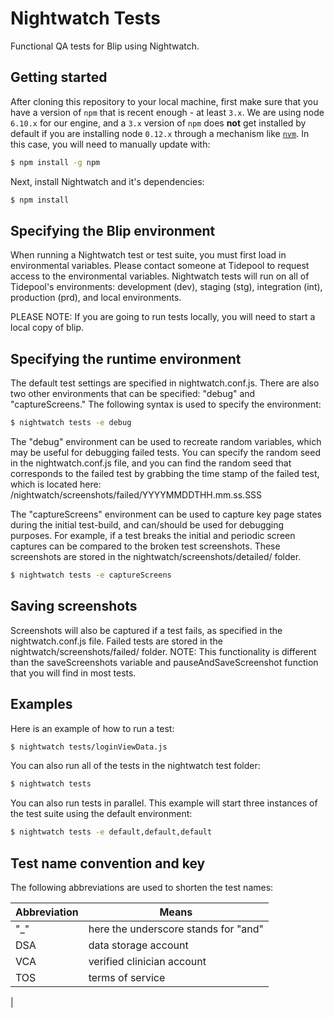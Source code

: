 # Nightwatch Tests

Functional QA tests for Blip using Nightwatch.

## Getting started

After cloning this repository to your local machine, first make sure that
you have a version of `npm` that is recent enough - at least `3.x`. We are
using node `6.10.x` for our engine, and a `3.x` version of `npm` does
**not** get installed by default if you are installing node `0.12.x` through
a mechanism like [`nvm`](https://github.com/creationix/nvm 'nvm'). In this
case, you will need to manually update with:

```bash
$ npm install -g npm
```

Next, install Nightwatch and it's dependencies:

```bash
$ npm install
```

## Specifying the Blip environment

When running a Nightwatch test or test suite, you must first load in
environmental variables. Please contact someone at Tidepool to request
access to the environmental variables. Nightwatch tests will run on all
of Tidepool's environments: development (dev), staging (stg),
integration (int), production (prd), and local environments.

PLEASE NOTE: If you are going to run tests locally, you will need to
start a local copy of blip.

## Specifying the runtime environment

The default test settings are specified in nightwatch.conf.js. There are
also two other environments that can be specified: "debug" and "captureScreens."
The following syntax is used to specify the environment:

```bash
$ nightwatch tests -e debug
```

The "debug" environment can be used to recreate random variables, which 
may be useful for debugging failed tests. You can specify the random seed
in the nightwatch.conf.js file, and you can find the random seed that 
corresponds to the failed test by grabbing the time stamp of the failed test,
which is located here: /nightwatch/screenshots/failed/YYYYMMDDTHH.mm.ss.SSS

The "captureScreens" environment can be used to capture key page states 
during the initial test-build, and can/should be used for debugging purposes.
For example, if a test breaks the initial and periodic screen captures can be
compared to the broken test screenshots. These screenshots are stored in the
nightwatch/screenshots/detailed/ folder.

```bash
$ nightwatch tests -e captureScreens
```

## Saving screenshots

Screenshots will also be captured if a test fails, as specified in the
nightwatch.conf.js file. Failed tests are stored in the
nightwatch/screenshots/failed/ folder. NOTE: This functionality
is different than the saveScreenshots variable and pauseAndSaveScreenshot
function that you will find in most tests.

## Examples

Here is an example of how to run a test:

```bash
$ nightwatch tests/loginViewData.js
```

You can also run all of the tests in the nightwatch test folder:

```bash
$ nightwatch tests
```

You can also run tests in parallel. This example will start three
instances of the test suite using the default environment:

```bash
$ nightwatch tests -e default,default,default
```

## Test name convention and key

The following abbreviations are used to shorten the test names:

| Abbreviation  | Means  |
|---|---|
| "_" | here the underscore stands for "and" | 
| DSA | data storage account |
| VCA  | verified clinician account |
| TOS  | terms of service  |
| 
